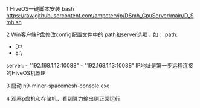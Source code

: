 1 HiveOS一键脚本安装
bash https://raw.githubusercontent.com/ampetervip/DSmh_GpuServer/main/D_Smh.sh

2 Win客户端P盘修改config配置文件中的 path和server选项，如：
 path:
- D:\
- E:\

 server:
      - "192.168.1.12:10088"
      - "192.168.1.13:10088"
IP地址是第一步远程连接的HiveOS机器IP

3 启动 h9-miner-spacemesh-console.exe

4 观察p盘机和存储机，看到算力输出则正常运行
